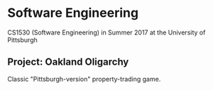 # Software Engineering
CS1530 (Software Engineering) in Summer 2017 at the University of Pittsburgh

## Project: Oakland Oligarchy

Classic "Pittsburgh-version" property-trading game.
